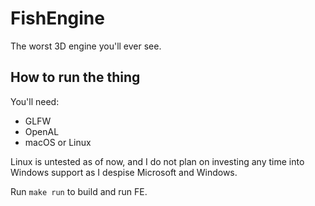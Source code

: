 # FishEngine

The worst 3D engine you'll ever see.

## How to run the thing

You'll need:
- GLFW
- OpenAL
- macOS or Linux

Linux is untested as of now, and I do not plan on investing any time into Windows support as I despise Microsoft and Windows.

Run `make run` to build and run FE.